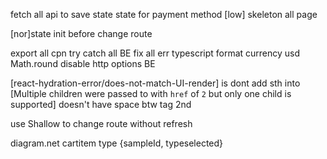 <!-- Doing -->
fetch all api to save state
state for payment method
[low] skeleton all page
<!-- bug -->

[nor]state init before change route

<!-- optimize -->
export all cpn
try catch all BE
fix all err typescript
format currency usd Math.round
disable http options BE
<!-- Err -->

[react-hydration-error/does-not-match-UI-render] is dont add sth into <Text>
[Multiple children were passed to <Link> with `href` of `2` but only one child is supported] <Link> doesn't have space btw tag 2nd

<!-- note -->
use Shallow to change route without refresh


<!-- tool -->
diagram.net
cartitem type {sampleId, typeselected}
